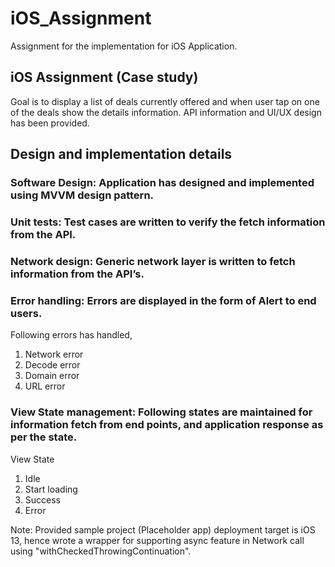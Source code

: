 # iOS_Assignment
Assignment for the implementation for iOS Application.

## iOS Assignment (Case study) 

 Goal is to display a list of deals currently offered and when user tap on one of the deals show the details information. 
 API information and UI/UX design has been provided.  

## Design and implementation details 

### Software Design: Application has designed and implemented using MVVM design pattern.  
### Unit tests:  Test cases are written to verify the fetch information from the API. 
### Network design:  Generic network layer is written to fetch information from the API’s. 
### Error handling:  Errors are displayed in the form of Alert to end users. 
  Following errors has handled, 
  1. Network error  
  2. Decode error 	 
  3. Domain error  
  4. URL error  
 
### View State management: Following states are maintained for information fetch from end points, and application response as per the state. 
 View State 
1. Idle  
2. Start loading 
3. Success 
4. Error  

Note: Provided sample project (Placeholder app) deployment target is iOS 13, hence wrote a wrapper for supporting async feature in Network call using "withCheckedThrowingContinuation". 

 




